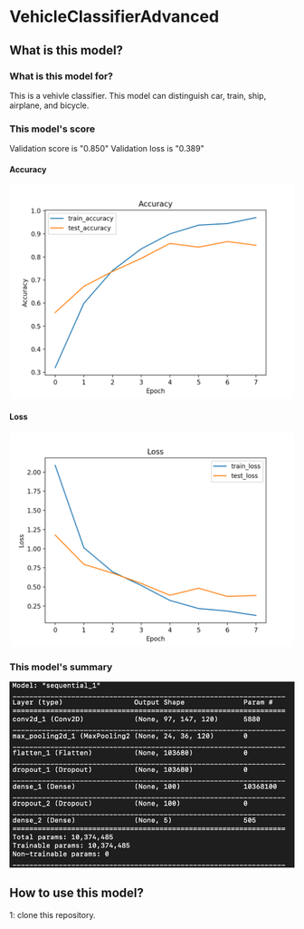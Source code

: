 # VehicleClassifierAdvanced
## What is this model?
### What is this model for?
This is a vehivle classifier.
This model can distinguish car, train, ship, airplane, and bicycle.

### This model's score
Validation score is "0.850"
Validation loss is "0.389"

#### Accuracy
![model accuracy](./ModelImages/Accuracy.png)

#### Loss
![model accuracy](./ModelImages/Loss.png)

### This model's summary
![model summary](./ModelImages/ModelSummary.png)

## How to use this model?

1: clone this repository.
```

```
